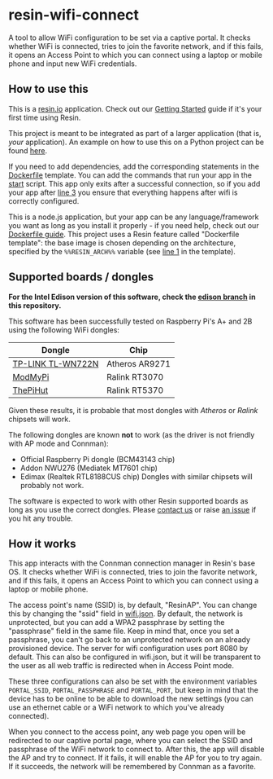# resin-wifi-connect

A tool to allow WiFi configuration to be set via a captive portal. It checks whether WiFi is connected, tries to join the favorite network, and if this fails, it opens an Access Point to which you can connect using a laptop or mobile phone and input new WiFi credentials.

## How to use this
This is a [resin.io](http://resin.io) application. Check out our [Getting Started](http://docs.resin.io/#/pages/installing/gettingStarted.md) guide if it's your first time using Resin.

This project is meant to be integrated as part of a larger application (that is, _your_ application). An example on how to use this on a Python project can be found [here](https://github.com/resin-io-projects/resin-wifi-connect-python-example).

If you need to add dependencies, add the corresponding statements in the [Dockerfile](./Dockerfile.template) template. You can add the commands that run your app in the [start](./start) script. This app only exits after a successful connection, so if you add your app after [line 3](./start#L3) you ensure that everything happens after wifi is correctly configured.

This is a node.js application, but your app can be any language/framework you want as long as you install it properly - if you need help, check out our [Dockerfile guide](http://docs.resin.io/#/pages/using/dockerfile.md). This project uses a Resin feature called "Dockerfile template": the base image is chosen depending on the architecture, specified by the `%%RESIN_ARCH%%` variable (see [line 1](./Dockerfile.template#L1) in the template).

## Supported boards / dongles
**For the Intel Edison version of this software, check the [edison branch](https://github.com/resin-io/resin-wifi-connect/tree/edison) in this repository.**

This software has been successfully tested on Raspberry Pi's A+ and 2B using the following WiFi dongles:

Dongle                                     | Chip
-------------------------------------------|-------------------
[TP-LINK TL-WN722N](http://bit.ly/1P1MdAG) | Atheros AR9271
[ModMyPi](http://bit.ly/1gY3IHF)           | Ralink RT3070
[ThePiHut](http://bit.ly/1LfkCgZ)          | Ralink RT5370

Given these results, it is probable that most dongles with *Atheros* or *Ralink* chipsets will work.

The following dongles are known **not** to work (as the driver is not friendly with AP mode and Connman):
* Official Raspberry Pi dongle (BCM43143 chip)
* Addon NWU276 (Mediatek MT7601 chip)
* Edimax (Realtek RTL8188CUS chip)
Dongles with similar chipsets will probably not work.

The software is expected to work with other Resin supported boards as long as you use the correct dongles.
Please [contact us](https://resin.io/contact/) or raise [an issue](https://github.com/resin-io/resin-wifi-connect/issues) if you hit any trouble.

## How it works
This app interacts with the Connman connection manager in Resin's base OS. It checks whether WiFi is connected, tries to join the favorite network, and if this fails, it opens an Access Point to which you can connect using a laptop or mobile phone.

The access point's name (SSID) is, by default, "ResinAP". You can change this by changing the "ssid" field in [wifi.json](./src/wifi.json). By default, the network is unprotected, but you can add a WPA2 passphrase by setting the "passphrase" field in the same file. Keep in mind that, once you set a passphrase, you can't go back to an unprotected network on an already provisioned device.
The server for wifi configuration uses port 8080 by default. This can also be configured in wifi.json, but it will be transparent to the user as all web traffic is redirected when in Access Point mode.

These three configurations can also be set with the environment variables `PORTAL_SSID`, `PORTAL_PASSPHRASE` and `PORTAL_PORT`, but keep in mind that the device has to be online to be able to download the new settings (you can use an ethernet cable or a WiFi network to which you've already connected).

When you connect to the access point, any web page you open will be redirected to our captive portal page, where you can select the SSID and passphrase of the WiFi network to connect to. After this, the app will disable the AP and try to connect. If it fails, it will enable the AP for you to try again. If it succeeds, the network will be remembered by Connman as a favorite.

